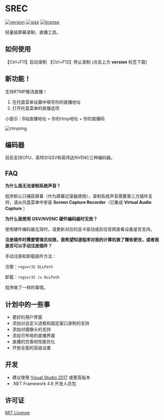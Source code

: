 # SREC

[![version](https://img.shields.io/badge/version-0.9.10.20190710-blue.svg?style=flat-square)](https://srec-1251216093.file.myqcloud.com/SREC.zip)
[![size](https://img.shields.io/badge/size-13.6KB-green.svg?style=flat-square)](https://srec-1251216093.file.myqcloud.com/SREC.zip)
[![license](https://img.shields.io/github/license/Ouyang-Zhaoxing/SREC.svg?style=flat-square)](https://github.com/Ouyang-Zhaoxing/SREC/blob/master/LICENSE)

轻量级屏幕录制、直播工具。

## **如何使用**
【Ctrl+F11】启动录制 【Ctrl+F12】停止录制 (点击上方 **version** 标签下载)


## **新功能！**
支持RTMP推流直播！

1. 在托盘菜单设置中填写你的直播地址
2. 打开托盘菜单的直播选项

小提示：B站直播地址 = 你的rtmp地址 + 你的直播码

![rtmpimg](https://srec-1251216093.file.myqcloud.com/rtmpimg.png)


## **编码器**
目前支持CPU、英特尔QSV和英伟达NVENC三种编码器。


## **FAQ**

**为什么我无法录制系统声音？**

程序默认只捕获屏幕（作为屏幕记录器使用），录制系统声音需要第三方插件支持，请从托盘菜单中安装 **Screen Capture Recorder**（已集成 **Virtual Audio Capture** ）

**为什么我使用 QSV/NVENC 硬件编码器时无效？**

使用硬件编码器无效时，请更新对应的显卡驱动或前往官网查看设备是否支持。

**注册插件时需要管理员权限，我希望知道程序对我的计算机做了哪些更改，或者我是否可以手动注册插件？**

手动注册和卸载插件方法：

注册：`regsvr32 DLLPath`

卸载：`regsvr32 /u DLLPath`

程序做了一样的事情。


## 计划中的一些事
- 更好的用户界面
- 添加对自定义选框和固定窗口录制的支持
- 添加对摄像头的支持
- 添加可布局的直播界面
- 直播的完善和性能优化
- 开放全面的高级设置


## **开发**
- 建议使用 [Visual Studio 2017](https://visualstudio.microsoft.com/) 或更高版本
- .NET Framework 4.6 开发人员包


## **许可证**
[MIT License](https://github.com/Yiwei-Brunhlio/SREC/blob/master/LICENSE)
